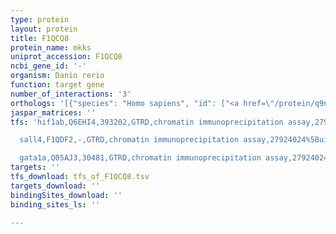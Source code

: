 ```yaml
---
type: protein
layout: protein
title: F1QCQ8
protein_name: mkks
uniprot_accession: F1QCQ8
ncbi_gene_id: '-'
organism: Danio rerio
function: target gene
number_of_interactions: '3'
orthologs: '[{"species": "Homo sapiens", "id": ["<a href=\"/protein/q9npj1\">Q9NPJ1</a>"]}, {"species": "Mus musculus", "id": ["<a href=\"/protein/q9ji70\">Q9JI70</a>"]}, {"species": "Rattus norvegicus", "id": ["<a href=\"/protein/q5xi30\">Q5XI30</a>"]}]'
jaspar_matrices: ''
tfs: 'hif1ab,Q6EHI4,393202,GTRD,chromatin immunoprecipitation assay,27924024%5Buid%5D,No

  sall4,F1QDF2,-,GTRD,chromatin immunoprecipitation assay,27924024%5Buid%5D,No

  gata1a,Q05AJ3,30481,GTRD,chromatin immunoprecipitation assay,27924024%5Buid%5D,No'
targets: ''
tfs_download: tfs_of_F1QCQ8.tsv
targets_download: ''
bindingSites_download: ''
binding_sites_ls: ''

---
```

